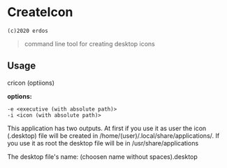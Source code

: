 # CreateIcon
`(c)2020 erdos`
>command line tool for creating desktop icons

## Usage

cricon (optiions)

**options:**

	-e <executive (with absolute path)>
	-i <icon (with absolute path)>

This application has two outputs. At first if you use it as user the icon (.desktop) file will be created in /home/(user)/.local/share/applications/.
If you use it as root the desktop file will be in /usr/share/applications

The desktop file's name: (choosen name without spaces).desktop

